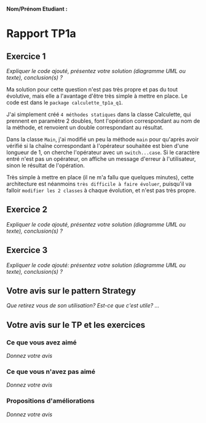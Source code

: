 **Nom/Prénom Etudiant  :**



# Rapport TP1a

## Exercice 1
*Expliquer le code ajouté, présentez votre solution (diagramme UML ou texte), conclusion(s) ?*

Ma solution pour cette question n'est pas très propre et pas du tout évolutive, mais elle a l'avantage d'être très simple à mettre en place. Le code est dans le `package calculette_tp1a_q1`.

J'ai simplement créé `4 méthodes statiques` dans la classe Calculette, qui prennent en paramètre 2 doubles, font l'opération correspondant au nom de la méthode, et renvoient un double correspondant au résultat.

Dans la classe `Main`, j'ai modifié un peu la méthode `main` pour qu'après avoir vérifié si la chaîne correspondant à l'opérateur souhaitée est bien d'une longueur de 1, on cherche l'opérateur avec un `switch...case`. Si le caractère entré n'est pas un opérateur, on affiche un message d'erreur à l'utilisateur, sinon le résultat de l'opération.

Très simple à mettre en place (il ne m'a fallu que quelques minutes), cette architecture est néanmoins `très difficile à faire évoluer`, puisqu'il va falloir `modifier les 2 classes` à chaque évolution, et n'est pas très propre.

## Exercice 2
*Expliquer le code ajouté, présentez votre solution (diagramme UML ou texte), conclusion(s) ?*

## Exercice 3
*Expliquer le code ajouté: présentez votre solution (diagramme UML ou texte), conclusion(s) ?*

## Votre avis sur le pattern Strategy
*Que retirez vous de son utilisation? Est-ce que c'est utile? ...*


## Votre avis sur le TP et les exercices

### Ce que vous avez aimé

*Donnez votre avis*

### Ce que vous n'avez pas aimé

*Donnez votre avis*

### Propositions d'améliorations

*Donnez votre avis*



